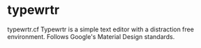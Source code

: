 # typewrtr
typewrtr.cf
Typewrtr is a simple text editor with a distraction free environment.
Follows Google's Material Design standards.
